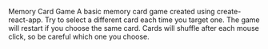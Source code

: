 Memory Card Game
A basic memory card game created using create-react-app.
Try to select a different card each time you target one. The game will restart if you choose the same card. Cards will shuffle after each mouse click, so be careful which one you choose.
